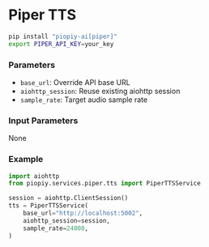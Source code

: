 # Piper TTS

```bash
pip install "piopiy-ai[piper]"
export PIPER_API_KEY=your_key
```

### Parameters

- `base_url`: Override API base URL
- `aiohttp_session`: Reuse existing aiohttp session
- `sample_rate`: Target audio sample rate


### Input Parameters

None


### Example

```python
import aiohttp
from piopiy.services.piper.tts import PiperTTSService

session = aiohttp.ClientSession()
tts = PiperTTSService(
    base_url="http://localhost:5002",
    aiohttp_session=session,
    sample_rate=24000,
)
```

